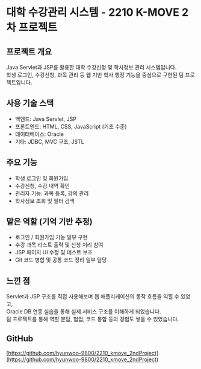 # 대학 수강관리 시스템 - 2210 K-MOVE 2차 프로젝트

## 프로젝트 개요
Java Servlet과 JSP를 활용한 대학 수강신청 및 학사정보 관리 시스템입니다.  
학생 로그인, 수강신청, 과목 관리 등 웹 기반 학사 행정 기능을 중심으로 구현된 팀 프로젝트입니다.

## 사용 기술 스택
- 백엔드: Java Servlet, JSP
- 프론트엔드: HTML, CSS, JavaScript (기초 수준)
- 데이터베이스: Oracle
- 기타: JDBC, MVC 구조, JSTL

## 주요 기능
- 학생 로그인 및 회원가입
- 수강신청, 수강 내역 확인
- 관리자 기능: 과목 등록, 강의 관리
- 학사정보 조회 및 필터 검색

## 맡은 역할 (기억 기반 추정)
- 로그인 / 회원가입 기능 일부 구현
- 수강 과목 리스트 출력 및 신청 처리 참여
- JSP 페이지 UI 수정 및 테스트 보조
- Git 코드 병합 및 공통 코드 정리 일부 담당

## 느낀 점
Servlet과 JSP 구조를 직접 사용해보며 웹 애플리케이션의 동작 흐름을 익힐 수 있었고,  
Oracle DB 연동 실습을 통해 실제 서비스 구조를 이해하게 되었습니다.  
팀 프로젝트를 통해 역할 분담, 협업, 코드 통합 등의 경험도 쌓을 수 있었습니다.

## GitHub
[https://github.com/hyunwoo-9800/2210_kmove_2ndProject](https://github.com/hyunwoo-9800/2210_kmove_2ndProject)
